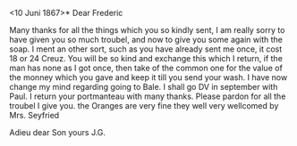  <10 Juni 1867>*
Dear Frederic

Many thanks for all the things which you so kindly sent, I am really sorry to have given you so much troubel, and now to give you some again with the soap. I ment an other sort, such as you have already sent me once, it cost 18 or 24 Creuz. You will be so kind and exchange this which I return, if the man has none as I got once, then take of the common one for the value of the monney which you gave and keep it till you send your wash. I have now change my mind regarding going to Bale. I shall go DV in september with Paul. I return your portmanteau with many thanks. Please pardon for all the troubel I give you. the Oranges are very fine they well very wellcomed by Mrs. Seyfried

Adieu dear Son
 yours J.G.

